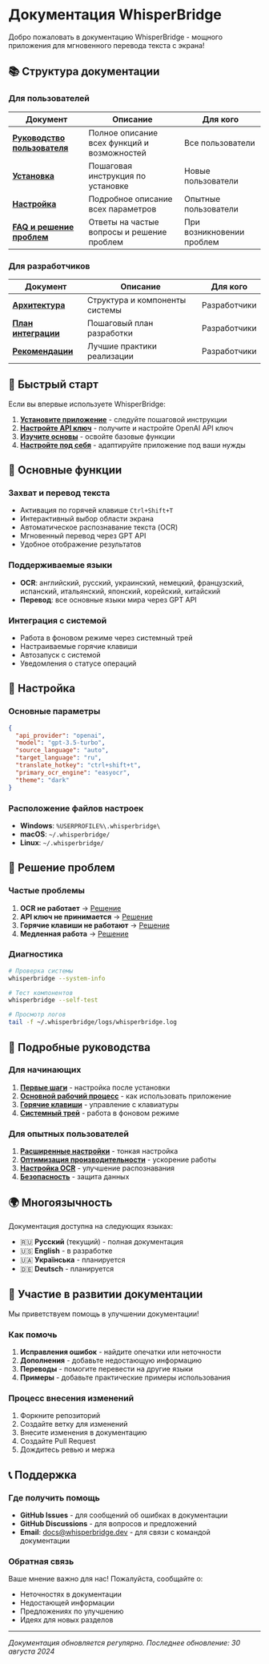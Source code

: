 # Документация WhisperBridge

Добро пожаловать в документацию WhisperBridge - мощного приложения для мгновенного перевода текста с экрана!

## 📚 Структура документации

### Для пользователей

| Документ | Описание | Для кого |
|----------|----------|----------|
| **[Руководство пользователя](USER_GUIDE.md)** | Полное описание всех функций и возможностей | Все пользователи |
| **[Установка](INSTALLATION.md)** | Пошаговая инструкция по установке | Новые пользователи |
| **[Настройка](CONFIGURATION.md)** | Подробное описание всех параметров | Опытные пользователи |
| **[FAQ и решение проблем](TROUBLESHOOTING.md)** | Ответы на частые вопросы и решение проблем | При возникновении проблем |

### Для разработчиков

| Документ | Описание | Для кого |
|----------|----------|----------|
| **[Архитектура](../ARCHITECTURE.md)** | Структура и компоненты системы | Разработчики |
| **[План интеграции](../INTEGRATION_PLAN.md)** | Пошаговый план разработки | Разработчики |
| **[Рекомендации](../IMPLEMENTATION_RECOMMENDATIONS.md)** | Лучшие практики реализации | Разработчики |

## 🚀 Быстрый старт

Если вы впервые используете WhisperBridge:

1. **[Установите приложение](INSTALLATION.md)** - следуйте пошаговой инструкции
2. **[Настройте API ключ](CONFIGURATION.md#api-настройки)** - получите и настройте OpenAI API ключ
3. **[Изучите основы](USER_GUIDE.md#пошаговое-руководство)** - освойте базовые функции
4. **[Настройте под себя](CONFIGURATION.md)** - адаптируйте приложение под ваши нужды

## 🎯 Основные функции

### Захват и перевод текста
- Активация по горячей клавише `Ctrl+Shift+T`
- Интерактивный выбор области экрана
- Автоматическое распознавание текста (OCR)
- Мгновенный перевод через GPT API
- Удобное отображение результатов

### Поддерживаемые языки
- **OCR**: английский, русский, украинский, немецкий, французский, испанский, итальянский, японский, корейский, китайский
- **Перевод**: все основные языки мира через GPT API

### Интеграция с системой
- Работа в фоновом режиме через системный трей
- Настраиваемые горячие клавиши
- Автозапуск с системой
- Уведомления о статусе операций

## 🔧 Настройка

### Основные параметры

```json
{
  "api_provider": "openai",
  "model": "gpt-3.5-turbo",
  "source_language": "auto",
  "target_language": "ru",
  "translate_hotkey": "ctrl+shift+t",
  "primary_ocr_engine": "easyocr",
  "theme": "dark"
}
```

### Расположение файлов настроек

- **Windows**: `%USERPROFILE%\.whisperbridge\`
- **macOS**: `~/.whisperbridge/`
- **Linux**: `~/.whisperbridge/`

## 🐛 Решение проблем

### Частые проблемы

1. **OCR не работает** → [Решение](TROUBLESHOOTING.md#проблемы-с-ocr)
2. **API ключ не принимается** → [Решение](TROUBLESHOOTING.md#проблемы-с-api)
3. **Горячие клавиши не работают** → [Решение](TROUBLESHOOTING.md#проблемы-с-горячими-клавишами)
4. **Медленная работа** → [Решение](TROUBLESHOOTING.md#проблемы-с-производительностью)

### Диагностика

```bash
# Проверка системы
whisperbridge --system-info

# Тест компонентов
whisperbridge --self-test

# Просмотр логов
tail -f ~/.whisperbridge/logs/whisperbridge.log
```

## 📖 Подробные руководства

### Для начинающих

1. **[Первые шаги](USER_GUIDE.md#первый-запуск)** - настройка после установки
2. **[Основной рабочий процесс](USER_GUIDE.md#основной-рабочий-процесс)** - как использовать приложение
3. **[Горячие клавиши](USER_GUIDE.md#горячие-клавиши)** - управление с клавиатуры
4. **[Системный трей](USER_GUIDE.md#системный-трей)** - работа в фоновом режиме

### Для опытных пользователей

1. **[Расширенные настройки](CONFIGURATION.md#расширенные-настройки)** - тонкая настройка
2. **[Оптимизация производительности](CONFIGURATION.md#настройка-производительности)** - ускорение работы
3. **[Настройка OCR](CONFIGURATION.md#настройка-ocr)** - улучшение распознавания
4. **[Безопасность](CONFIGURATION.md#безопасность)** - защита данных

## 🌍 Многоязычность

Документация доступна на следующих языках:

- 🇷🇺 **Русский** (текущий) - полная документация
- 🇺🇸 **English** - в разработке
- 🇺🇦 **Українська** - планируется
- 🇩🇪 **Deutsch** - планируется

## 🤝 Участие в развитии документации

Мы приветствуем помощь в улучшении документации!

### Как помочь

1. **Исправления ошибок** - найдите опечатки или неточности
2. **Дополнения** - добавьте недостающую информацию
3. **Переводы** - помогите перевести на другие языки
4. **Примеры** - добавьте практические примеры использования

### Процесс внесения изменений

1. Форкните репозиторий
2. Создайте ветку для изменений
3. Внесите изменения в документацию
4. Создайте Pull Request
5. Дождитесь ревью и мержа

## 📞 Поддержка

### Где получить помощь

- **GitHub Issues** - для сообщений об ошибках в документации
- **GitHub Discussions** - для вопросов и предложений
- **Email**: docs@whisperbridge.dev - для связи с командой документации

### Обратная связь

Ваше мнение важно для нас! Пожалуйста, сообщайте о:

- Неточностях в документации
- Недостающей информации
- Предложениях по улучшению
- Идеях для новых разделов

---

*Документация обновляется регулярно. Последнее обновление: 30 августа 2024*
